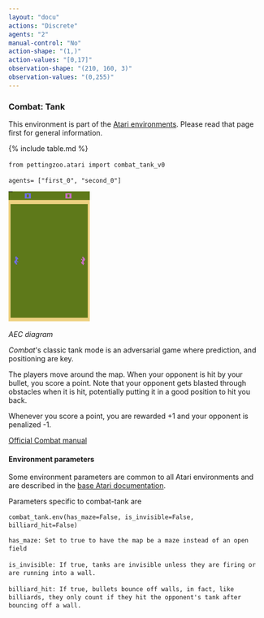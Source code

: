 ```yaml
---
layout: "docu"
actions: "Discrete"
agents: "2"
manual-control: "No"
action-shape: "(1,)"
action-values: "[0,17]"
observation-shape: "(210, 160, 3)"
observation-values: "(0,255)"
---
```


### Combat: Tank

This environment is part of the [Atari environments](../atari). Please read that page first for general information.

{% include table.md %}


`from pettingzoo.atari import combat_tank_v0`

`agents= ["first_0", "second_0"]`

![combat_tank gif](atari_combat_tank.gif)

*AEC diagram*

*Combat*'s classic tank mode is an adversarial game where prediction, and positioning are key.

The players move around the map. When your opponent is hit by your bullet,
you score a point. Note that your opponent gets blasted through obstacles when it is hit, potentially putting it in a good position to hit you back.

Whenever you score a point, you are rewarded +1 and your opponent is penalized -1.

[Official Combat manual](https://atariage.com/manual_html_page.php?SoftwareID=935)


#### Environment parameters

Some environment parameters are common to all Atari environments and are described in the [base Atari documentation](../atari).

Parameters specific to combat-tank are

```
combat_tank.env(has_maze=False, is_invisible=False, billiard_hit=False)
```

```
has_maze: Set to true to have the map be a maze instead of an open field

is_invisible: If true, tanks are invisible unless they are firing or are running into a wall.

billiard_hit: If true, bullets bounce off walls, in fact, like billiards, they only count if they hit the opponent's tank after bouncing off a wall.
```
